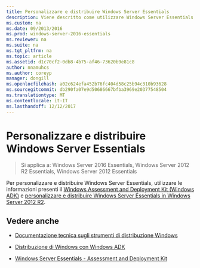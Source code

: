 ```yaml
---
title: Personalizzare e distribuire Windows Server Essentials
description: Viene descritto come utilizzare Windows Server Essentials
ms.custom: na
ms.date: 09/2013/2016
ms.prod: windows-server-2016-essentials
ms.reviewer: na
ms.suite: na
ms.tgt_pltfrm: na
ms.topic: article
ms.assetid: d1c70cf2-0db8-4b75-af46-73620b9e81c8
author: nnamuhcs
ms.author: coreyp
manager: dongill
ms.openlocfilehash: a02c624efa452b76fc404d58c25b94c310b93628
ms.sourcegitcommit: db290fa07e9d50686667bfba3969e20377548504
ms.translationtype: MT
ms.contentlocale: it-IT
ms.lasthandoff: 12/12/2017
---
```

# <a name="customize-and-deploy-windows-server-essentials"></a>Personalizzare e distribuire Windows Server Essentials

>Si applica a: Windows Server 2016 Essentials, Windows Server 2012 R2 Essentials, Windows Server 2012 Essentials
  
 Per personalizzare e distribuire Windows Server Essentials, utilizzare le informazioni presenti il [Windows Assessment and Deployment Kit (Windows ADK)](https://www.microsoft.com/download/details.aspx?id=39982) e [personalizzare e distribuire Windows Server Essentials in Windows Server 2012 R2](https://technet.microsoft.com/library/dn293241.aspx).  
  
## <a name="see-also"></a>Vedere anche  
  
-   [Documentazione tecnica sugli strumenti di distribuzione Windows](https://technet.microsoft.com/library/hh825039.aspx)  
  
-   [Distribuzione di Windows con Windows ADK](https://technet.microsoft.com/library/hh824947.aspx)  
  
-   [Windows Server Essentials - Assessment and Deployment Kit](Assessment-and-Deployment-Kit-for-Windows-Server-Essentials.md)